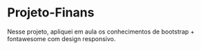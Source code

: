 # Projeto-Finans

Nesse projeto, apliquei em aula os conhecimentos de bootstrap + fontawesome com design responsivo.
